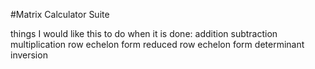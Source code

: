 #Matrix Calculator Suite

things I would like this to do when it is done: 
addition
subtraction
multiplication
row echelon form
reduced row echelon form
determinant 
inversion
